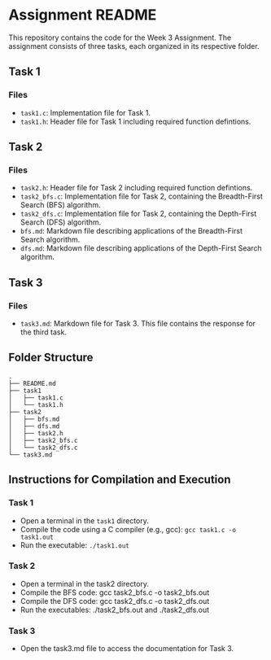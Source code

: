 # Assignment README

This repository contains the code for the Week 3 Assignment. The assignment consists of three tasks, each organized in its respective folder.

## Task 1

### Files

- `task1.c`: Implementation file for Task 1.
- `task1.h`: Header file for Task 1 including required function defintions.

## Task 2

### Files

- `task2.h`: Header file for Task 2 including required function defintions.
- `task2_bfs.c`: Implementation file for Task 2, containing the Breadth-First Search (BFS) algorithm.
- `task2_dfs.c`: Implementation file for Task 2, containing the Depth-First Search (DFS) algorithm.
- `bfs.md`: Markdown file describing applications of the Breadth-First Search algorithm.
- `dfs.md`: Markdown file describing applications of the Depth-First Search algorithm.

## Task 3

### Files

- `task3.md`: Markdown file for Task 3. This file contains the response for the third task.

## Folder Structure

```plaintext
.
├── README.md
├── task1
│   ├── task1.c
│   └── task1.h
├── task2
│   ├── bfs.md
│   ├── dfs.md
│   ├── task2.h
│   ├── task2_bfs.c
│   └── task2_dfs.c
└── task3.md
```

## Instructions for Compilation and Execution

### Task 1

- Open a terminal in the `task1` directory.
- Compile the code using a C compiler (e.g., gcc): `gcc task1.c -o task1.out`
- Run the executable: `./task1.out`

### Task 2

- Open a terminal in the task2 directory.
- Compile the BFS code: gcc task2_bfs.c -o task2_bfs.out
- Compile the DFS code: gcc task2_dfs.c -o task2_dfs.out
- Run the executables: ./task2_bfs.out and ./task2_dfs.out

### Task 3

- Open the task3.md file to access the documentation for Task 3.
